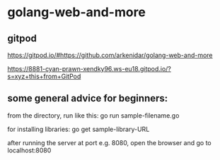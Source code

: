 # golang-web-and-more

gitpod
------
https://gitpod.io/#https://github.com/arkenidar/golang-web-and-more

https://8881-cyan-prawn-xendky96.ws-eu18.gitpod.io/?s=xyz+this+from+GitPod

some general advice for beginners:
----------------------------------

from the directory, run like this:
go run sample-filename.go

for installing libraries:
go get sample-library-URL

after running the server at port e.g. 8080, open the browser and go to
localhost:8080
